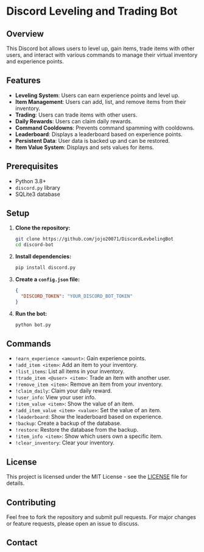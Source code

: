 # Discord Leveling and Trading Bot

## Overview

This Discord bot allows users to level up, gain items, trade items with other users, and interact with various commands to manage their virtual inventory and experience points.

## Features

- **Leveling System**: Users can earn experience points and level up.
- **Item Management**: Users can add, list, and remove items from their inventory.
- **Trading**: Users can trade items with other users.
- **Daily Rewards**: Users can claim daily rewards.
- **Command Cooldowns**: Prevents command spamming with cooldowns.
- **Leaderboard**: Displays a leaderboard based on experience points.
- **Persistent Data**: User data is backed up and can be restored.
- **Item Value System**: Displays and sets values for items.

## Prerequisites

- Python 3.8+
- `discord.py` library
- SQLite3 database

## Setup

1. **Clone the repository:**
    ```sh
    git clone https://github.com/jojo20071/DiscordLevbelingBot
    cd discord-bot
    ```

2. **Install dependencies:**
    ```sh
    pip install discord.py
    ```

3. **Create a `config.json` file:**
    ```json
    {
      "DISCORD_TOKEN": "YOUR_DISCORD_BOT_TOKEN"
    }
    ```

4. **Run the bot:**
    ```sh
    python bot.py
    ```

## Commands

- `!earn_experience <amount>`: Gain experience points.
- `!add_item <item>`: Add an item to your inventory.
- `!list_items`: List all items in your inventory.
- `!trade_item <@user> <item>`: Trade an item with another user.
- `!remove_item <item>`: Remove an item from your inventory.
- `!claim_daily`: Claim your daily reward.
- `!user_info`: View your user info.
- `!item_value <item>`: Show the value of an item.
- `!add_item_value <item> <value>`: Set the value of an item.
- `!leaderboard`: Show the leaderboard based on experience.
- `!backup`: Create a backup of the database.
- `!restore`: Restore the database from the backup.
- `!item_info <item>`: Show which users own a specific item.
- `!clear_inventory`: Clear your inventory.

## License

This project is licensed under the MIT License - see the [LICENSE](LICENSE) file for details.

## Contributing

Feel free to fork the repository and submit pull requests. For major changes or feature requests, please open an issue to discuss.

## Contact



